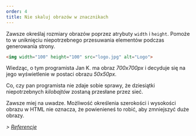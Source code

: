 ```yaml
---
order: 4
title: Nie skaluj obrazów w znacznikach
---
```


Zawsze określaj rozmiary obrazów poprzez atrybuty `width` i `height`. Pomoże to w uniknięciu niepotrzebnego przesuwania elementów podczas generowania strony.

```html
<img width="100" height="100" src="logo.jpg" alt="Logo">
```

Wiedząc, o tym programista Jan K. ma obraz *700x700px* i decyduje się na jego wyświetlenie w postaci obrazu *50x50px*.

Co, czy pan programista nie zdaje sobie sprawy, że dziesiątki niepotrzebnych *kilobajtów* zostaną przesłane przez sieć.

Zawsze miej na uwadze. Możliwość określenia szerokości i wysokości obrazu w HTML nie oznacza, że powienieneś to robić, aby zmniejszyć duże obrazy.

*> [Referencje](https://github.com/zenorocha/browser-diet/wiki/References#dont-rescale-images-in-markup)*
